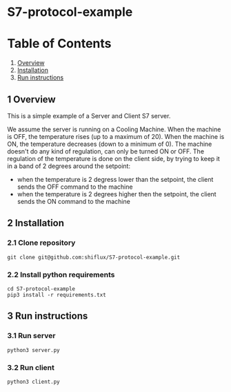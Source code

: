 # S7-protocol-example

# Table of Contents
1. [Overview](README.md#Overview)
2. [Installation](README.md#installation)
2. [Run instructions](README.md#run-instructions)

## 1 Overview
This is a simple example of a Server and Client S7 server.

We assume the server is running on a Cooling Machine. When the machine is OFF, the temperature rises (up to a maximum of 20). When the machine is ON, the temperature decreases (down to a minimum of 0). The machine doesn't do any kind of regulation, can only be turned ON or OFF.
The regulation of the temperature is done on the client side, by trying to keep it in a band of 2 degrees around the setpoint:
   - when the temperature is 2 degress lower than the setpoint, the client sends the OFF command to the machine
   - when the temperature is 2 degrees higher then the setpoint, the client sends the ON command to the machine

## 2 Installation
### 2.1 Clone repository

```
git clone git@github.com:shiflux/S7-protocol-example.git
```

### 2.2 Install python requirements

```
cd S7-protocol-example
pip3 install -r requirements.txt
```

## 3 Run instructions
### 3.1 Run server

```
python3 server.py
```

### 3.2 Run client

```
python3 client.py
```